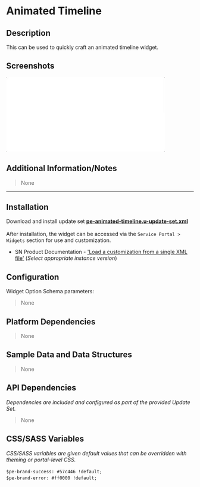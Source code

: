# Animated Timeline

## Description

This can be used to quickly craft an animated timeline widget.

## Screenshots
![](../../images/pe-animated-timeline-1.gif)

## Additional Information/Notes
> None

---
## Installation
Download and install update set **[pe-animated-timeline.u-update-set.xml](pe-animated-timeline.u-update-set.xml)** <br/><br/>
After installation, the widget can be accessed via the `Service Portal > Widgets` section for use and customization.<br/>
* SN Product Documentation - ['Load a customization from a single XML file'](https://docs.servicenow.com/search?q=Load+a+customization+from+a+single+XML+file)   (<i>Select appropriate instance version</i>)

## Configuration
Widget Option Schema parameters:
> None

## Platform Dependencies
> None

## Sample Data and Data Structures
> None

## API Dependencies
<i>Dependencies are included and configured as part of the provided Update Set.</i>
> None

## CSS/SASS Variables
_CSS/SASS variables are given default values that can be overridden with theming or portal-level CSS._

`$pe-brand-success: #57c446 !default;`<br/>
`$pe-brand-error: #ff0000 !default;`<br/>